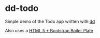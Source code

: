 # dd-todo
Simple demo of the Todo app written with [dd](https://github.com/drdelambre/drdelambre)

Also uses a [HTML 5 + Bootstrap Boiler Plate](http://www.initializr.com/)